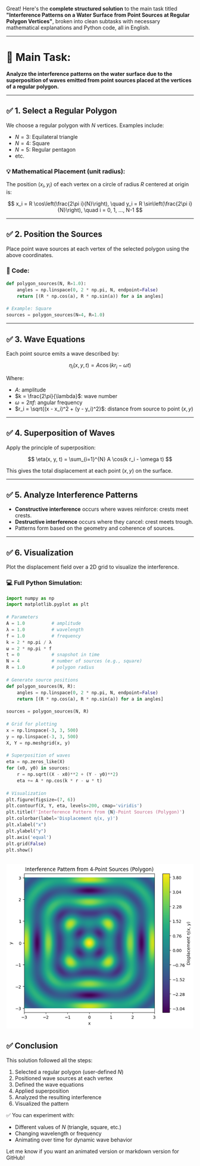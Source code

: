Great! Here's the **complete structured solution** to the main task titled **"Interference Patterns on a Water Surface from Point Sources at Regular Polygon Vertices"**, broken into clean subtasks with necessary mathematical explanations and Python code, all in English.

---

# 🌊 **Main Task:**

**Analyze the interference patterns on the water surface due to the superposition of waves emitted from point sources placed at the vertices of a regular polygon.**

---

## ✅ **1. Select a Regular Polygon**

We choose a regular polygon with $N$ vertices. Examples include:

* $N = 3$: Equilateral triangle
* $N = 4$: Square
* $N = 5$: Regular pentagon
* etc.

### 💡 Mathematical Placement (unit radius):

The position $(x_i, y_i)$ of each vertex on a circle of radius $R$ centered at origin is:

$$
x_i = R \cos\left(\frac{2\pi i}{N}\right), \quad y_i = R \sin\left(\frac{2\pi i}{N}\right), \quad i = 0, 1, ..., N-1
$$

---

## ✅ **2. Position the Sources**

Place point wave sources at each vertex of the selected polygon using the above coordinates.

### 🧮 Code:

```python
def polygon_sources(N, R=1.0):
    angles = np.linspace(0, 2 * np.pi, N, endpoint=False)
    return [(R * np.cos(a), R * np.sin(a)) for a in angles]

# Example: Square
sources = polygon_sources(N=4, R=1.0)
```

---

## ✅ **3. Wave Equations**

Each point source emits a wave described by:

$$
\eta_i(x, y, t) = A \cos(k r_i - \omega t)
$$

Where:

* $A$: amplitude
* $k = \frac{2\pi}{\lambda}$: wave number
* $\omega = 2\pi f$: angular frequency
* $r_i = \sqrt{(x - x_i)^2 + (y - y_i)^2}$: distance from source to point $(x, y)$

---

## ✅ **4. Superposition of Waves**

Apply the principle of superposition:

$$
\eta(x, y, t) = \sum_{i=1}^{N} A \cos(k r_i - \omega t)
$$

This gives the total displacement at each point $(x, y)$ on the surface.

---

## ✅ **5. Analyze Interference Patterns**

* **Constructive interference** occurs where waves reinforce: crests meet crests.
* **Destructive interference** occurs where they cancel: crest meets trough.
* Patterns form based on the geometry and coherence of sources.

---

## ✅ **6. Visualization**

Plot the displacement field over a 2D grid to visualize the interference.

### 💻 Full Python Simulation:

```python
import numpy as np
import matplotlib.pyplot as plt

# Parameters
A = 1.0          # amplitude
λ = 1.0          # wavelength
f = 1.0          # frequency
k = 2 * np.pi / λ
ω = 2 * np.pi * f
t = 0            # snapshot in time
N = 4            # number of sources (e.g., square)
R = 1.0          # polygon radius

# Generate source positions
def polygon_sources(N, R):
    angles = np.linspace(0, 2 * np.pi, N, endpoint=False)
    return [(R * np.cos(a), R * np.sin(a)) for a in angles]

sources = polygon_sources(N, R)

# Grid for plotting
x = np.linspace(-3, 3, 500)
y = np.linspace(-3, 3, 500)
X, Y = np.meshgrid(x, y)

# Superposition of waves
eta = np.zeros_like(X)
for (x0, y0) in sources:
    r = np.sqrt((X - x0)**2 + (Y - y0)**2)
    eta += A * np.cos(k * r - ω * t)

# Visualization
plt.figure(figsize=(7, 6))
plt.contourf(X, Y, eta, levels=200, cmap='viridis')
plt.title(f'Interference Pattern from {N}-Point Sources (Polygon)')
plt.colorbar(label='Displacement η(x, y)')
plt.xlabel("x")
plt.ylabel("y")
plt.axis('equal')
plt.grid(False)
plt.show()
```
![alt text](image-2.png)
---

## ✅ **Conclusion**

This solution followed all the steps:

1. Selected a regular polygon (user-defined $N$)
2. Positioned wave sources at each vertex
3. Defined the wave equations
4. Applied superposition
5. Analyzed the resulting interference
6. Visualized the pattern

✅ You can experiment with:

* Different values of $N$ (triangle, square, etc.)
* Changing wavelength or frequency
* Animating over time for dynamic wave behavior

Let me know if you want an animated version or markdown version for GitHub!
